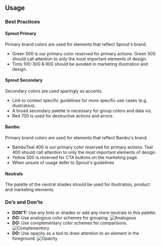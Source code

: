 ## Usage

### Best Practices

#### Sprout Primary
Primary brand colors are used for elements that reflect Sprout's brand.

- Green 500 is our primary color reserved for primary actions. Green
 500 should call attention to only the most important elements of
 design.
- Tints 100-300 &amp; 900 should be avoided in marketing illustration and design.

#### Sprout Secondary
Secondary colors are used sparingly as accents.

- Link to context specific guidelines for more specific use cases (e.g. illustration).
- A broad secondary palette is necessary for group colors and data viz.
- Red 700 is used for destructive actions and errors.

#### Bambu
Primary brand colors are used for elements that reflect Bambu's brand. 

- BambuTeal 400 is our primary color reserved for primary actions. Teal 400 should call attention to only the most important elements of design. 
- Yellow 500 is reserved for CTA buttons on the marketing page.
- When unsure of usage defer to Sprout's guidelines

#### Neutrals
The palette of the neutral shades should be used for illustration, product and marketing elements.

### Do’s and Don’ts

- **DON’T:** Use any tints or shades or add any more neutrals to this palette.
- **DO:** Use analogous color schemes for grouping.
    ![Analogous](assets/SEEDS-Color-Analogous.svg)
- **DO:** Use complementary color schemes for comparisons.
    ![Complementory](assets/SEEDS-Color-Complementory.svg)
- **DO:** Use opacity as a tool to draw attention to an element in the foreground.
    ![Opacity](assets/SEEDS-Color-Opacity.svg)